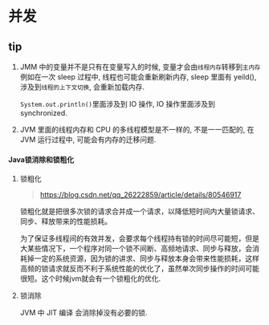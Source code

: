 # 并发

## tip

1. JMM 中的变量并不是只有在变量写入的时候, 变量才会由`线程内存`转移到`主内存`
   例如在一次 sleep 过程中, 线程也可能会重新刷新内存, sleep 里面有 yeild(), 涉及到`线程的上下文切换`, 会重新加载内存.

   `System.out.println()`里面涉及到 IO 操作, IO 操作里面涉及到 synchronized.

2. JVM 里面的线程内存和 CPU 的多线程模型是不一样的, 不是一一匹配的, 在 JVM 运行过程中, 可能会有内存的迁移问题.

#### Java锁消除和锁粗化

1. 锁粗化

   > <https://blog.csdn.net/qq_26222859/article/details/80546917>

   锁粗化就是把很多次锁的请求合并成一个请求，以降低短时间内大量锁请求、同步、释放带来的性能损耗。

   为了保证多线程间的有效并发，会要求每个线程持有锁的时间尽可能短，但是大某些情况下，一个程序对同一个锁不间断、高频地请求、同步与释放，会消耗掉一定的系统资源，因为锁的讲求、同步与释放本身会带来性能损耗，这样高频的锁请求就反而不利于系统性能的优化了，虽然单次同步操作的时间可能很短。这个时候jvm就会有一个锁粗化的优化.

2. 锁消除

   JVM 中 JIT 编译 会消除掉没有必要的锁.
